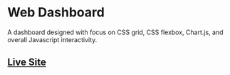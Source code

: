 # Web Dashboard

A dashboard designed with focus on CSS grid, CSS flexbox, Chart.js, and overall Javascript interactivity.

## [Live Site](http://eldritchwebdesign.com/web-dashboard)
